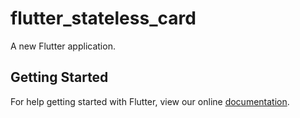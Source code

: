 # flutter_stateless_card

A new Flutter application.

## Getting Started

For help getting started with Flutter, view our online
[documentation](https://flutter.io/).
